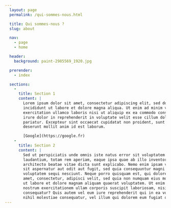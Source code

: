 ```yaml
---
  layout: page
  permalink: /qui-sommes-nous.html

  title: Qui sommes-nous ?
  slug: about

  nav:
    - page
    - home

  header:
    background: paint-2985569_1920.jpg

  prerender:
    - index

  sections:
    -
      title: Section 1
      content: |
        Lorem ipsum dolor sit amet, consectetur adipiscing elit, sed do eiusmod tempor
        incididunt ut labore et dolore magna aliqua. Ut enim ad minim veniam, quis nostrud
        exercitation ullamco laboris nisi ut aliquip ex ea commodo consequat. Duis aute
        irure dolor in reprehenderit in voluptate velit esse cillum dolore eu fugiat nulla
        pariatur. Excepteur sint occaecat cupidatat non proident, sunt in culpa qui officia
        deserunt mollit anim id est laborum.

        [Google](https://google.fr)
    -
      title: Section 2
      content: |
        Sed ut perspiciatis unde omnis iste natus error sit voluptatem accusantium doloremque
        laudantium, totam rem aperiam, eaque ipsa quae ab illo inventore veritatis et quasi
        architecto beatae vitae dicta sunt explicabo. Nemo enim ipsam voluptatem quia voluptas
        sit aspernatur aut odit aut fugit, sed quia consequuntur magni dolores eos qui ratione
        voluptatem sequi nesciunt. Neque porro quisquam est, qui dolorem ipsum quia dolor sit
        amet, consectetur, adipisci velit, sed quia non numquam eius modi tempora incidunt
        ut labore et dolore magnam aliquam quaerat voluptatem. Ut enim ad minima veniam, quis
        nostrum exercitationem ullam corporis suscipit laboriosam, nisi ut aliquid ex ea commodi
        consequatur? Quis autem vel eum iure reprehenderit qui in ea voluptate velit esse quam
        nihil molestiae consequatur, vel illum qui dolorem eum fugiat quo voluptas nulla pariatur?
---
```

